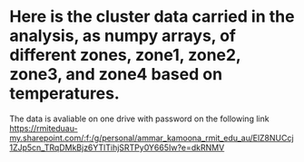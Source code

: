 # Here is the cluster data carried in the analysis, as numpy arrays,  of different zones, zone1, zone2, zone3, and zone4 based on temperatures.


The data is avaliable on one drive with password on the following link
https://rmiteduau-my.sharepoint.com/:f:/g/personal/ammar_kamoona_rmit_edu_au/ElZ8NUCcj1ZJp5cn_TRqDMkBjz6YTlTihjSRTPy0Y665Iw?e=dkRNMV

